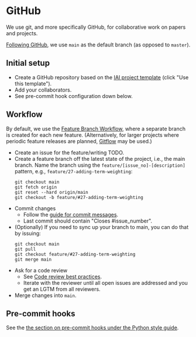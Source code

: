 # GitHub

We use git, and more specifically GitHub, for collaborative work on papers and projects.

[Following GitHub](https://github.com/github/renaming), we use `main` as the default branch (as opposed to `master`).

## Initial setup

  * Create a GitHub repository based on the [IAI project template](https://github.com/iai-group/template-project) (click "Use this template").
  * Add your collaborators.
  * See pre-commit hook configuration down below.

## Workflow

By default, we use the [Feature Branch Workflow](https://www.atlassian.com/git/tutorials/comparing-workflows/feature-branch-workflow), where a separate branch is created for each new feature.
(Alternatively, for larger projects where periodic feature releases are planned, [Gitflow](https://www.atlassian.com/git/tutorials/comparing-workflows/gitflow-workflow) may be used.)

  * Create an issue for the feature/writing TODO.
  * Create a feature branch off the latest state of the project, i.e., the main branch.  Name the branch using the `feature/[issue_no]-[description]` pattern, e.g., `feature/27-adding-term-weighting`:
    ```
    git checkout main
    git fetch origin
    git reset --hard origin/main
    git checkout -b feature/#27-adding-term-weighting
    ```
  * Commit changes
    - Follow the [guide for commit messages](Git_commit.md).
    - Last commit should contain "Closes #issue_number".
  * (Optionally) If you need to sync up your branch to main, you can do that by issuing:
    ```
    git checkout main
    git pull
    git checkout feature/#27-adding-term-weighting
    git merge main
    ```
  * Ask for a code review
    - See [Code review best practices](https://google.github.io/eng-practices/review/).
    - Iterate with the reviewer until all open issues are addressed and you get an LGTM from all reviewers.
  * Merge changes into `main`.  


## Pre-commit hooks

See the [the section on pre-commit hooks under the Python style guide](https://github.com/iai-group/guidelines/tree/main/python#install-pre-commit-hooks).
